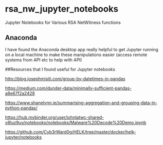 # rsa_nw_jupyter_notebooks
Jupyter Notebooks for Various RSA NetWitness functions

## Anaconda
I have found the Anaconda desktop app really helpful to get Jupyter running on a local machine to make these manipulations easier (access remote systems from API etc to help with API)

##Resources that I found useful for Jupyter notebooks

http://blog.josephmisiti.com/group-by-datetimes-in-pandas

https://medium.com/dunder-data/minimally-sufficient-pandas-a8e67f2a2428

https://www.shanelynn.ie/summarising-aggregation-and-grouping-data-in-python-pandas/

https://hub.mybinder.org/user/johnlatwc-shared-y8luz9uy/notebooks/notebooks/Malware%20Decode%20Demo.ipynb

https://github.com/Cyb3rWard0g/HELK/tree/master/docker/helk-jupyter/notebooks
